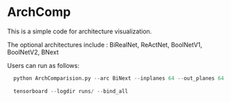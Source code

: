# ArchComp

This is a simple code for architecture visualization. 

The optional architectures include : BiRealNet, ReActNet, BoolNetV1, BoolNetV2, BNext

Users can run as follows:
```py
  python ArchComparision.py --arc BiNext --inplanes 64 --out_planes 64
  
  tensorboard --logdir runs/ --bind_all
```
